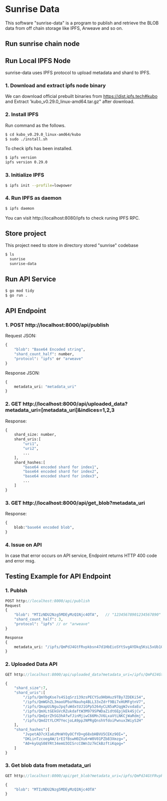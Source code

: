 # Sunrise Data

This software "sunrise-data" is a program to publish and retrieve the BLOB data from off chain storage like IPFS, Arweave and so on.

## Run sunrise chain node


## Run Local IPFS Node
sunrise-data uses IPFS protocol to upload metadata and shard to IPFS.
### 1. Download and extract ipfs node binary
We can download official prebuilt binaries from https://dist.ipfs.tech#kubo and Extract 'kubo_v0.29.0_linux-amd64.tar.gz" after download.
### 2. Install IPFS
Run command as the follows.
```bash
$ cd kubo_v0.29.0_linux-amd64/kubo
$ sudo ./install.sh
```
To check ipfs has been installed.
```bash
$ ipfs version
ipfs version 0.29.0
```
### 3. Initialize IPFS
```bash
$ ipfs init --profile=lowpower
```
### 4. Run IPFS as daemon
```bash
$ ipfs daemon
```
You can visit http://localhost:8080/ipfs to check runing IPFS RPC.

## Store project
This project need to store in directory stored "sunrise" codebase
```bash
$ ls
  sunrise
  sunrise-data
```

## Run API Service
```sh
$ go mod tidy
$ go run .
```

## API Endpoint

### 1. POST http://localhost:8000/api/publish

Request JSON:
```protobuf
{
    "blob": "Base64 Encoded string",
    "shard_count_half": number,
    "protocol": "ipfs" or "arweave"
}
```
Response JSON:
```protobuf
{
    metadata_uri: "metadata_uri"
}
```

### 2. GET http://localhost:8000/api/uploaded_data?metadata_uri=[metadata_uri]&indices=1,2,3

Response:
```protobuf
{
    shard_size: number,
    shard_uris:[
        "uri1",
        "uri2",
        ...
    ],
    shard_hashes:[
        "base64 encoded shard for index1",
        "base64 encoded shard for index2",
        "base64 encoded shard for index3",
        ...
    ]
}
```

### 3. GET http://localhost:8000/api/get_blob?metadata_uri

Response:
```protobuf
{
    blob:"base64 encoded blob",
}
```

### 4. Issue on API
In case that  error occurs on API service, Endpoint returns HTTP 400 code and error msg.

## Testing Example for API Endpoint
### 1. Publsh
```protobuf
POST http://localhost:8000/api/publish
Request
{
    "blob": "MTIzNDU2Nzg5MDEyMzQ1Njc4OTA",   // "12345678901234567890"
    "shard_count_half": 3,
    "protocol": "ipfs" // or "arweave"
}

Response
{
    metadata_uri: "/ipfs/QmPdJ4GtFRvpkbsn47d1HbEioSYtSvgAYDkq5KsL5xUb1C"
}
```

### 2. Uploaded Data API
```protobuf
GET http://localhost:8000/api/uploaded_data?metadata_uri=/ipfs/QmPdJ4GtFRvpkbsn47d1HbEioSYtSvgAYDkq5KsL5xUb1C&indices=1,2,3

{
    "shard_size":7,
    "shard_uris":[
        "/ipfs/QmYbgKse7s4S1qSrz139zsPECYSu9HbHuz9TBy7ZDEKi54",
        "/ipfs/QmWGhZL3maoUPbaYNauhq4BLL33xZdrf9Bi7xHUMFgtnV7",
        "/ipfs/QmapUiNguJpqfuWdxtUJ1GPp5264yCLN5aMJqgWJvxdaEu",
        "/ipfs/QmXLtGEkGVcRZukdaftW3M979SPWDaZidt6EpjkEk4SjCv",
        "/ipfs/QmQzrZhSG3hAfwfJinMjiwC66MnJV6LxaVtLNKCjWaRdmj",
        "/ipfs/Qmd2tYLCM7YecjoLA9ppJNPRgQnshVfdoiPwnux3WiyS2H"
    ],
    "shard_hashes":[
        "JvpetAD7cXIa6zMnWYOyOCfYD+g68xbHBVU5CEKz9OI=",
        "DKLinTzcoegAW/1rEIfBswH0ZXu6+W0V01PZb83Xmzg=",
        "A0+kyUqS08YRt34emU3OISrcCOWn3z7kCkBzftiKqog="
    ]
}
```

### 3. Get blob data from metadata_uri
```protobuf
GET http://localhost:8000/api/get_blob?metadata_uri=/ipfs/QmPdJ4GtFRvpkbsn47d1HbEioSYtSvgAYDkq5KsL5xUb1C

{
    "blob": "MTIzNDU2Nzg5MDEyMzQ1Njc4OTA"
}
```

